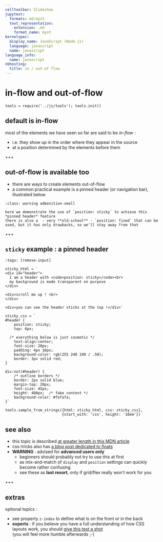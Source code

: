 ```yaml
---
celltoolbar: Slideshow
jupytext:
  formats: md:myst
  text_representation:
    extension: .md
    format_name: myst
kernelspec:
  display_name: JavaScript (Node.js)
  language: javascript
  name: javascript
language_info:
  name: javascript
nbhosting:
  title: in / out-of flow
---
```


# in-flow and out-of-flow

```{code-cell}
tools = require('../js/tools'); tools.init()
```

## default is in-flow

most of the elements we have seen so far are said to be *in-flow* :

* i.e. they show up in the order where they appear in the source
* at a position determined by the elements before them

+++

## out-of-flow is available too

* there are ways to create elements out-of-flow 
* a common practical example is a pinned header
  (or navigation bar), illustrated below

````{admonition} do not use position: fixed
:class: warning admonition-small

here we demonstrate the use of `position: sticky` to achieve this *pinned header* feature  
there is also a  - very **old-school** - `position: fixed` that can be used, but it has only drawbacks, so we'll stay away from that
````

+++

## `sticky` example : a pinned header

```{code-cell}
:tags: [remove-input]

sticky_html = `
<div id="header">
  I am a header with <code>position: sticky</code><br>
  my background is made transparent on purpose
</div>

<div>scroll me up ! <br>
</div>

<div>you can see the header sticks at the top !</div>`

sticky_css = `
#header {
    position: sticky;
    top: 6px;

  /* everything below is just cosmetic */
    text-align:center;
    font-size: 20px;
    padding: 4px 10px;
    background-color: rgb(255 240 240 / .50);
    border: 3px solid red;
}

div:not(#header) {
    /* outline borders */
    border: 2px solid blue;
    margin-top: 20px;
    font-size: 45px;
    height: 400px;  /* fake content */
    background-color: #fafafa;
}`

tools.sample_from_strings({html: sticky_html, css: sticky_css},
                          {start_with: 'css', height: '16em'})
```

## see also

* this topic is described [at greater length in this MDN article](https://developer.mozilla.org/en-US/docs/Web/CSS/CSS_Flow_Layout/In_Flow_and_Out_of_Flow)
* css-tricks also has [a blog post dedicated to floats](https://css-tricks.com/all-about-floats/)
* **WARNING** : advised for **advanced users only**  
  * beginners should probably not try to use this at first
  * as mix-and-match of `display` and `position` settings can quickly become rather confusing  
  * see these as **last resort**, only if grid/flex really won't work for you

+++

## extras

optional topics :

* see property `z-index` to define what is on the front or in the back
* **experts** : if you believe you have a full understanding 
  of how CSS layouts work, you should [give this test a shot](https://css-tricks.com/how-well-do-you-know-css-layout/)  
  (you will feel more humble afterwards ;-)
